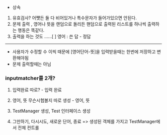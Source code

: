 - 상속
1. 유효검사? 어쩃든 둘 다 비어있거나 특수문자가 들어가있으면 안된다.
2. 문제 출력 , 영어나 뜻을 랜덤으로 돌리든 핸덤으로 출력된 리스트를 하나씩 출력하는 행동은 똑같다. 
3. 출력을 하는 것도 ......[ ] 영어 : 쓴 답 - 정답


---
- 사용자가 수정할 수 이씩 때문에 [영어단어-뜻]을 입력받을때는 한번에 저장하고 변환해야됨
- 문제 출력할때는 아님



### inputmatcher를 2개?

1. 입력완료 따로? - 입력 완료
2. 영어, 뜻 무슨시험볼지 따로 생성 - 영어, 뜻
3. TestManager 생성, Test 인터페이스 생성

4. 그만하기, 다시시도, 새로운 단어, 종료 => 생성된 객체를 가지고 TestManager에서 전체 컨트롤